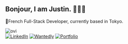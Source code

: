 <h2>Bonjour, I am Justin. 🙇🏻‍♂️</h2>
<p>🥖French Full-Stack Developer, currently based in Tokyo.</p>

<img src="https://github-readme-stats.vercel.app/api/top-langs/?username=jasufr&layout=donut&border_radius=1&langs_count=6&title_color=000000&text_color=000000&custom_title=Most used languages" alt="ovi" />
<div>
  <a href="https://www.linkedin.com/in/justin-etienne/" target="_blank"><img src="https://img.shields.io/badge/Linkedin-0A66C2?style=for-the-badge&logo=linkedin&logoColor=white&logoSize=auto" alt="LinkedIn"></a>
    <a href="https://www.wantedly.com/id/justin_etienne" target="_blank"><img src="https://img.shields.io/badge/Wantedly-21BDDB?style=for-the-badge&logo=wantedly&logoColor=white&logoSize=auto" alt="Wantedly"></a>
    <a href="https://www.justinetienne.com/" target="_blank"><img src="https://img.shields.io/badge/Portfolio-AF8F6F?style=for-the-badge&logo=htmx&logoColor=white&logoSize=auto" alt="Portfolio"></a>
</div>
